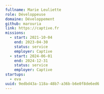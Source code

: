 ```yaml
---
fullname: Marie Leuliette
role: Développeuse
domaine: Développement
github: marouria
link: https://captive.fr
missions:
  - start: 2021-10-04
    end: 2023-04-30
    status: service
    employer: Captive
  - start: 2024-06-01
    end: 2024-12-31
    status: service
    employer: Captive
startups:
  - eva
uuid: 9edbd43a-118a-48b7-a36b-b6e0f8de6ed6
---
```

